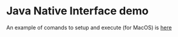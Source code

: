 # Java Native Interface demo

An example of comands to setup and execute (for MacOS) is [here](setup.sh)

